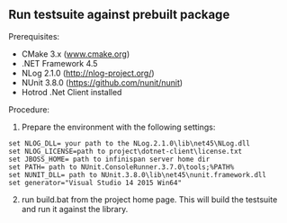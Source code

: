 ## Run testsuite against prebuilt package
Prerequisites:
* CMake 3.x (www.cmake.org)
* .NET Framework 4.5
* NLog 2.1.0 (http://nlog-project.org/)
* NUnit 3.8.0 (https://github.com/nunit/nunit)
* Hotrod .Net Client installed

Procedure:
1. Prepare the environment with the following settings:
```
set NLOG_DLL= your path to the NLog.2.1.0\lib\net45\NLog.dll
set NLOG_LICENSE=path to project\dotnet-client\license.txt
set JBOSS_HOME= path to infinispan server home dir
set PATH= path to NUnit.ConsoleRunner.3.7.0\tools;%PATH%
set NUNIT_DLL= path to NUnit.3.8.0\lib\net45\nunit.framework.dll
set generator="Visual Studio 14 2015 Win64"
```
2. run build.bat from the project home page. This will build the testsuite and run it against the library.
